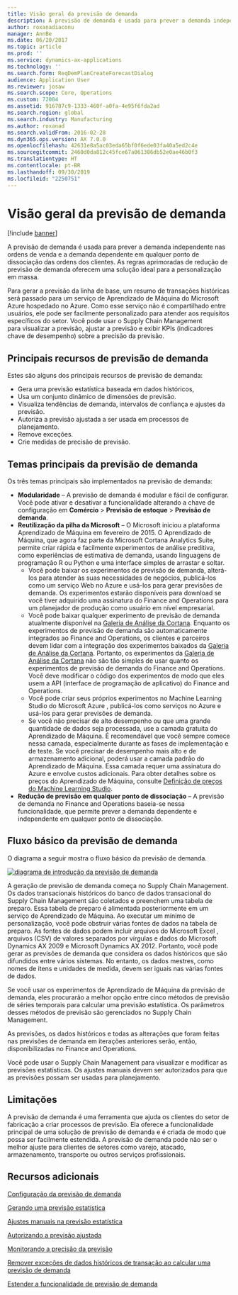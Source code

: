 ```yaml
---
title: Visão geral da previsão de demanda
description: A previsão de demanda é usada para prever a demanda independente nas ordens de venda e a demanda dependente em qualquer ponto de dissociação das ordens dos clientes. As regras aprimoradas de redução de previsão de demanda oferecem uma solução ideal para a personalização em massa.
author: roxanadiaconu
manager: AnnBe
ms.date: 06/20/2017
ms.topic: article
ms.prod: ''
ms.service: dynamics-ax-applications
ms.technology: ''
ms.search.form: ReqDemPlanCreateForecastDialog
audience: Application User
ms.reviewer: josaw
ms.search.scope: Core, Operations
ms.custom: 72004
ms.assetid: 916707c9-1333-460f-a0fa-4e95f6fda2ad
ms.search.region: global
ms.search.industry: Manufacturing
ms.author: roxanad
ms.search.validFrom: 2016-02-28
ms.dyn365.ops.version: AX 7.0.0
ms.openlocfilehash: 42631e8a5ac03eda65bf0f6ede03fa40a5ed2c4e
ms.sourcegitcommit: 2460d0da812c45fce67a061386db52e0ae46b0f3
ms.translationtype: HT
ms.contentlocale: pt-BR
ms.lasthandoff: 09/30/2019
ms.locfileid: "2250751"
---
```

# <a name="demand-forecasting-overview"></a>Visão geral da previsão de demanda

[!include [banner](../includes/banner.md)]

A previsão de demanda é usada para prever a demanda independente nas ordens de venda e a demanda dependente em qualquer ponto de dissociação das ordens dos clientes. As regras aprimoradas de redução de previsão de demanda oferecem uma solução ideal para a personalização em massa.

Para gerar a previsão da linha de base, um resumo de transações históricas será passado para um serviço de Aprendizado de Máquina do Microsoft Azure hospedado no Azure. Como esse serviço não é compartilhado entre usuários, ele pode ser facilmente personalizado para atender aos requisitos específicos do setor. Você pode usar o Supply Chain Management para visualizar a previsão, ajustar a previsão e exibir KPIs (indicadores chave de desempenho) sobre a precisão da previsão.

## <a name="key-features-of-demand-forecasting"></a>Principais recursos de previsão de demanda
Estes são alguns dos principais recursos de previsão de demanda:

-   Gera uma previsão estatística baseada em dados históricos,
-   Usa um conjunto dinâmico de dimensões de previsão.
-   Visualiza tendências de demanda, intervalos de confiança e ajustes da previsão.
-   Autoriza a previsão ajustada a ser usada em processos de planejamento.
-   Remove exceções.
-   Crie medidas de precisão de previsão.

## <a name="major-themes-in-demand-forecasting"></a>Temas principais da previsão de demanda
Os três temas principais são implementados na previsão de demanda:

-   **Modularidade** – A previsão de demanda é modular e fácil de configurar. Você pode ativar e desativar a funcionalidade alterando a chave de configuração em **Comércio** &gt; **Previsão de estoque** &gt; **Previsão de demanda**.
-   **Reutilização da pilha da Microsoft** – O Microsoft iniciou a plataforma Aprendizado de Máquina em fevereiro de 2015. O Aprendizado de Máquina, que agora faz parte da Microsoft Cortana Analytics Suite, permite criar rápida e facilmente experimentos de análise preditiva, como experiências de estimativa de demanda, usando linguagens de programação R ou Python e uma interface simples de arrastar e soltar.
    -   Você pode baixar os experimentos de previsão de demanda, alterá-los para atender às suas necessidades de negócios, publicá-los como um serviço Web no Azure e usá-los para gerar previsões de demanda. Os experimentos estarão disponíveis para download se você tiver adquirido uma assinatura do Finance and Operations para um planejador de produção como usuário em nível empresarial.
    -   Você pode baixar qualquer experimento de previsão de demanda atualmente disponível na [Galeria de Análise da Cortana](https://gallery.cortanaanalytics.com/). Enquanto os experimentos de previsão de demanda são automaticamente integrados ao Finance and Operations, os clientes e parceiros devem lidar com a integração dos experimentos baixados da [Galeria de Análise da Cortana](https://gallery.cortanaanalytics.com/). Portanto, os experimentos da [Galeria de Análise da Cortana](https://gallery.cortanaanalytics.com/) não são tão simples de usar quanto os experimentos de previsão de demanda do Finance and Operations. Você deve modificar o código dos experimentos de modo que eles usem a API (interface de programação de aplicativo) do Finance and Operations.
    -   Você pode criar seus próprios experimentos no Machine Learning Studio do Microsoft Azure , publicá-los como serviços no Azure e usá-los para gerar previsões de demanda.
    -   Se você não precisar de alto desempenho ou que uma grande quantidade de dados seja processada, use a camada gratuita do Aprendizado de Máquina. É recomendável que você sempre comece nessa camada, especialmente durante as fases de implementação e de teste. Se você precisar de desempenho mais alto e de armazenamento adicional, poderá usar a camada padrão do Aprendizado de Máquina. Essa camada requer uma assinatura do Azure e envolve custos adicionais. Para obter detalhes sobre os preços do Aprendizado de Máquina, consulte [Definição de preços do Machine Learning Studio](https://aka.ms/machine-learning-price-info).
-   **Redução de previsão em qualquer ponto de dissociação** – A previsão de demanda no Finance and Operations baseia-se nessa funcionalidade, que permite prever a demanda dependente e independente em qualquer ponto de dissociação.

## <a name="basic-flow-in-demand-forecasting"></a>Fluxo básico da previsão de demanda
O diagrama a seguir mostra o fluxo básico da previsão de demanda. 

[![diagrama de introdução da previsão de demanda](./media/demand-forecasting-introduction.png)](./media/demand-forecasting-introduction.png)

A geração de previsão de demanda começa no Supply Chain Management. Os dados transacionais históricos do banco de dados transacional do Supply Chain Management são coletados e preenchem uma tabela de preparo. Essa tabela de preparo é alimentada posteriormente em um serviço de Aprendizado de Máquina. Ao executar um mínimo de personalização, você pode obstruir várias fontes de dados na tabela de preparo. As fontes de dados podem incluir arquivos do Microsoft Excel , arquivos (CSV) de valores separados por vírgulas e dados do Microsoft Dynamics AX 2009 e Microsoft Dynamics AX 2012. Portanto, você pode gerar as previsões de demanda que considera os dados históricos que são difundidos entre vários sistemas. No entanto, os dados mestres, como nomes de itens e unidades de medida, devem ser iguais nas várias fontes de dados.

Se você usar os experimentos de Aprendizado de Máquina da previsão de demanda, eles procurarão a melhor opção entre cinco métodos de previsão de séries temporais para calcular uma previsão estatística. Os parâmetros desses métodos de previsão são gerenciados no Supply Chain Management. 

As previsões, os dados históricos e todas as alterações que foram feitas nas previsões de demanda em iterações anteriores serão, então, disponibilizadas no Finance and Operations. 

Você pode usar o Supply Chain Management para visualizar e modificar as previsões estatísticas. Os ajustes manuais devem ser autorizados para que as previsões possam ser usadas para planejamento.

## <a name="limitations"></a>Limitações
A previsão de demanda é uma ferramenta que ajuda os clientes do setor de fabricação a criar processos de previsão. Ela oferece a funcionalidade principal de uma solução de previsão de demanda e é criada de modo que possa ser facilmente estendida. A previsão de demanda pode não ser o melhor ajuste para clientes de setores como varejo, atacado, armazenamento, transporte ou outros serviços profissionais.

<a name="additional-resources"></a>Recursos adicionais
--------

[Configuração da previsão de demanda](demand-forecasting-setup.md)

[Gerando uma previsão estatística](generate-statistical-baseline-forecast.md)

[Ajustes manuais na previsão estatística](manual-adjustments-baseline-forecast.md)

[Autorizando a previsão ajustada](authorize-adjusted-forecast.md)

[Monitorando a precisão da previsão](monitor-forecast-accuracy.md)

[Remover exceções de dados históricos de transação ao calcular uma previsão de demanda](remove-historical-outliers-calculating-demand-forecast.md)

[Estender a funcionalidade de previsão de demanda](https://www.youtube.com/watch?v=4OIKIXLiNjI&feature=youtu.be)



